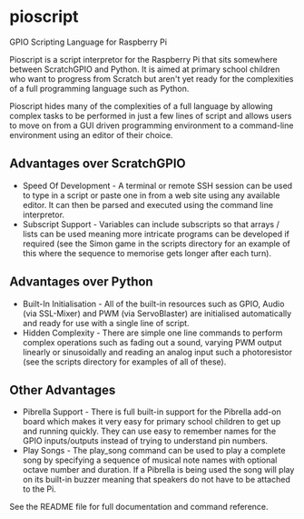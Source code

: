 pioscript
=========

GPIO Scripting Language for Raspberry Pi

Pioscript is a script interpretor for the Raspberry Pi that sits somewhere between ScratchGPIO and Python. It is aimed at primary school children who want to progress from Scratch but aren't yet ready for the complexities of a full programming language such as Python.

Pioscript hides many of the complexities of a full language by allowing complex tasks to be performed in just a few lines of script and allows users to move on from a GUI driven programming environment to a command-line environment using an editor of their choice.

Advantages over ScratchGPIO
---------------------------
- Speed Of Development - A terminal or remote SSH session can be used to type in a script or paste one in from a web site using any available editor. It can then be parsed and executed using the command line interpretor.
- Subscript Support - Variables can include subscripts so that arrays / lists can be used meaning more intricate programs can be developed if required (see the Simon game in the scripts directory for an example of this where the sequence to memorise gets longer after each turn).

Advantages over Python
----------------------
- Built-In Initialisation - All of the built-in resources such as GPIO, Audio (via SSL-Mixer) and PWM (via ServoBlaster) are initialised automatically and ready for use with a single line of script.
- Hidden Complexity - There are simple one line commands to perform complex operations such as fading out a sound, varying PWM output linearly or sinusoidally and reading an analog input such a photoresistor (see the scripts directory for examples of all of these).

Other Advantages
----------------
- Pibrella Support - There is full built-in support for the Pibrella add-on board which makes it very easy for primary school children to get up and running quickly. They can use easy to remember names for the GPIO inputs/outputs instead of trying to understand pin numbers.
- Play Songs - The play_song command can be used to play a complete song by specifying a sequence of musical note names with optional octave number and duration. If a Pibrella is being used the song will play on its built-in buzzer meaning that speakers do not have to be attached to the Pi.

See the README file for full documentation and command reference.
